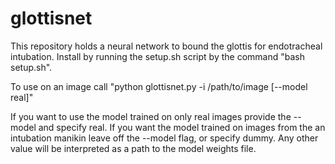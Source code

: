 # glottisnet

This repository holds a neural network to bound the glottis for endotracheal intubation. Install by running the setup.sh script by the command "bash setup.sh".

To use on an image call 
    "python glottisnet.py -i /path/to/image [--model real]"

If you want to use the model trained on only real images provide the --model and specify real. If you want the model trained on images from the an intubation manikin leave off the --model flag, or specify dummy. Any other value will be interpreted as a path to the model weights file.
